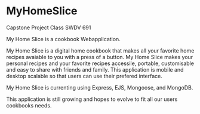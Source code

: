 # MyHomeSlice
Capstone Project  Class SWDV 691

My Home Slice is a cookbook Webapplication.

My Home Slice is a digital home cookbook that makes all your favorite home recipes avaiable to you with a press of a button.
My Home Slice makes your personal recipes and your favorite recipes accessile, portable, customisable and easy to share with friends and family. 
This application is mobile and desktop scalable so that users can use their prefered interface. 

My Home Slice is currenting using Express, EJS, Mongoose, and MongoDB. 

This application is still growing and hopes to evolve to fit all our users cookbooks needs. 
